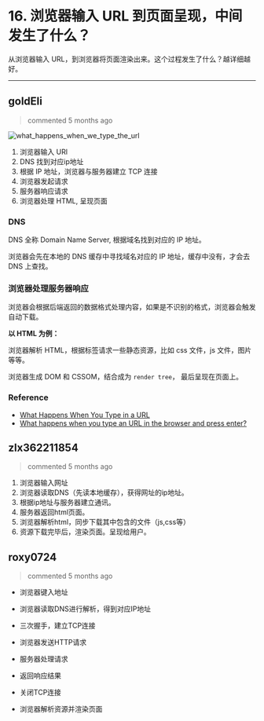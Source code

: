 
 # 16. 浏览器输入 URL 到页面呈现，中间发生了什么？ 
 从浏览器输入 URL，到浏览器将页面渲染出来。这个过程发生了什么？越详细越好。 
 ***
## goldEli 
 > commented 5 months ago 

![what_happens_when_we_type_the_url](https://user-images.githubusercontent.com/18217162/62850240-d4481480-bd14-11e9-944e-b987b8f86478.png)


1. 浏览器输入 URl
2. DNS 找到对应ip地址
3. 根据 IP 地址，浏览器与服务器建立 TCP 连接
4. 浏览器发起请求
5. 服务器响应请求
6. 浏览器处理 HTML, 呈现页面

### DNS

DNS 全称 Domain Name Server, 根据域名找到对应的 IP 地址。

浏览器会先在本地的 DNS 缓存中寻找域名对应的 IP 地址，缓存中没有，才会去 DNS 上查找。

### 浏览器处理服务器响应

浏览器会根据后端返回的数据格式处理内容，如果是不识别的格式，浏览器会触发自动下载。

**以 HTML 为例：**

浏览器解析 HTML，根据标签请求一些静态资源，比如 css 文件，js 文件，图片等等。

浏览器生成 DOM 和 CSSOM，结合成为 `render tree`， 最后呈现在页面上。

### Reference

* [What Happens When You Type in a URL](https://wsvincent.com/what-happens-when-url/)
* [What happens when you type an URL in the browser and press enter?](https://medium.com/@maneesha.wijesinghe1/what-happens-when-you-type-an-url-in-the-browser-and-press-enter-bb0aa2449c1a)

## zlx362211854 
 > commented 5 months ago 

1. 浏览器输入网址
2. 浏览器读取DNS（先读本地缓存），获得网址的ip地址。
3. 根据ip地址与服务器建立通讯。
4. 服务器返回html页面。
5. 浏览器解析html，同步下载其中包含的文件（js,css等）
6. 资源下载完毕后，渲染页面。呈现给用户。
## roxy0724 
 > commented 5 months ago 

- 浏览器键入地址

- 浏览器读取DNS进行解析，得到对应IP地址

- 三次握手，建立TCP连接

- 浏览器发送HTTP请求

- 服务器处理请求

- 返回响应结果

- 关闭TCP连接

- 浏览器解析资源并渲染页面
